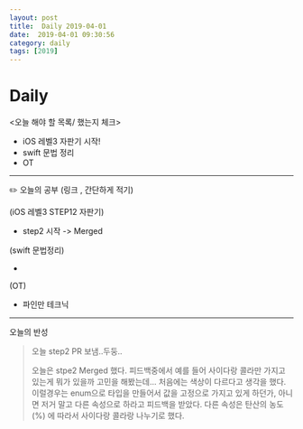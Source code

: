 ```yaml
---
layout: post
title:  Daily 2019-04-01
date:  2019-04-01 09:30:56
category: daily
tags: [2019]
---
```


# Daily

<오늘 해야 할 목록/ 했는지 체크>

- iOS 레벨3 자판기 시작!
- swift 문법 정리
- OT

------

✏️ 오늘의 공부 (링크 , 간단하게 적기)

(iOS 레벨3  STEP12 자판기)

- step2 시작 -> Merged

(swift 문법정리)

- 

(OT)

* 파인만 테크닉

------

오늘의 반성

> 오늘 step2 PR 보냄..두둥..
>
> 오늘은 stpe2 Merged 했다. 피드백중에서 예를 들어 사이다랑 콜라만 가지고 있는게 뭐가 있을까 고민을 해봤는데... 처음에는 색상이 다르다고 생각을 했다. 이럴경우는 enum으로 타입을 만들어서 값을 고정으로 가지고 있게 하던가, 아니면 저거 말고 다른 속성으로 하라고 피드백을 받았다. 다른 속성은 탄산의 농도(%) 에 따라서 사이다랑 콜라랑 나누기로 했다.







